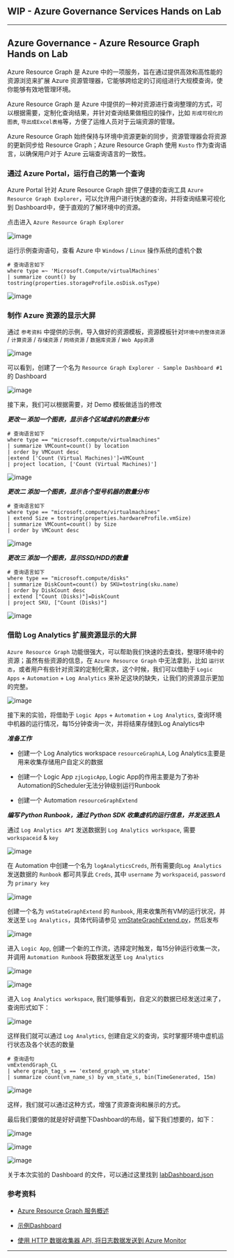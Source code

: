 ## WIP - Azure Governance Services Hands on Lab

---

## Azure Governance - Azure Resource Graph Hands on Lab

Azure Resource Graph 是 Azure 中的一项服务，旨在通过提供高效和高性能的资源浏览来扩展 Azure 资源管理器，它能够跨给定的订阅组进行大规模查询，使你能够有效地管理环境。

Azure Resource Graph 是 Azure 中提供的一种对资源进行查询整理的方式，可以根据需要，定制化查询结果，并针对查询结果做相应的操作，比如 `形成可视化的图表`, `导出成Excel表格`等，方便了运维人员对于云端资源的管理。

Azure Resource Graph 始终保持与环境中资源更新的同步，资源管理器会将资源的更新同步给 Resource Graph；Azure Resource Graph 使用 `Kusto` 作为查询语言，以确保用户对于 Azure 云端查询语言的一致性。

### 通过 Azure Portal，运行自己的第一个查询

Azure Portal 针对 Azure Resource Graph 提供了便捷的查询工具 `Azure Resource Graph Explorer`，可以允许用户进行快速的查询，并将查询结果可视化到 Dashboard中，便于直观的了解环境中的资源。

点击进入  `Azure Resource Graph Explorer`

![image](./images/governance/101101.png)

运行示例查询语句，查看 Azure 中 `Windows` / `Linux` 操作系统的虚机个数

```
# 查询语言如下
where type =~ 'Microsoft.Compute/virtualMachines'
| summarize count() by tostring(properties.storageProfile.osDisk.osType)
```

![image](./images/governance/101102.png)

### 制作 Azure 资源的显示大屏

通过 `参考资料` 中提供的示例，导入做好的资源模板，资源模板针对`环境中的整体资源` / `计算资源` / `存储资源` / `网络资源` / `数据库资源` / `Web App资源`

![image](./images/governance/101103.png)

可以看到，创建了一个名为 `Resource Graph Explorer - Sample Dashboard #1` 的 Dashboard

![image](./images/governance/101104.png)

接下来，我们可以根据需要，对 Demo 模板做适当的修改

__*更改一 添加一个图表，显示各个区域虚机的数量分布*__

```
# 查询语言如下
where type == "microsoft.compute/virtualmachines"
| summarize VMCount=count() by location
| order by VMCount desc
|extend ['Count (Virtual Machines)']=VMCount
| project location, ['Count (Virtual Machines)']
```

![image](./images/governance/101105.png)

__*更改二 添加一个图表，显示各个型号机器的数量分布*__

```
# 查询语言如下
where type == "microsoft.compute/virtualmachines"
| extend Size = tostring(properties.hardwareProfile.vmSize)
| summarize VMCount=count() by Size
| order by VMCount desc
```

![image](./images/governance/101106.png)


__*更改三 添加一个图表，显示SSD/HDD的数量*__

```
# 查询语言如下
where type == "microsoft.compute/disks"
| summarize DiskCount=count() by SKU=tostring(sku.name)
| order by DiskCount desc
| extend ["Count (Disks)"]=DiskCount
| project SKU, ["Count (Disks)"]
```

![image](./images/governance/101107.png)

### 借助 Log Analytics 扩展资源显示的大屏

`Azure Resource Graph` 功能很强大，可以帮助我们快速的去查找，整理环境中的资源；虽然有些资源的信息，在 `Azure Resource Graph` 中无法拿到，比如 `运行状态`，或者用户有些针对资深的定制化需求，这个时候，我们可以借助于 `Logic Apps` + `Automation` + `Log Analytics` 来补足这块的缺失，让我们的资源显示更加的完整。

![image](./images/governance/101108.png)

接下来的实验，将借助于 `Logic Apps` + `Automation` + `Log Analytics`, 查询环境中机器的运行情况，每15分钟查询一次，并将结果存储到Log Analytics中

__*准备工作*__

- 创建一个 Log Analytics workspace `resourceGraphLA`, Log Analytics主要是用来收集存储用户自定义的数据

- 创建一个 Logic App `zjLogicApp`, Logic App的作用主要是为了弥补Automation的Scheduler无法分钟级别运行Runbook

- 创建一个 Automation `resourceGraphExtend`

__*编写 Python Runbook，通过 Python SDK 收集虚机的运行信息，并发送至LA*__

通过 `Log Analytics API` 发送数据到 `Log Analytics workspace`, 需要 `workspaceid` & `key`

![image](./images/governance/101109.png)

在 Automation 中创建一个名为 `logAnalyticsCreds`, 所有需要向`Log Analytics`发送数据的 `Runbook` 都可共享此 `Creds`, 其中 `username` 为 `workspaceid`, `password` 为 `primary key`

![image](./images/governance/101110.png)

创建一个名为 `vmStateGraphExtend` 的 `Runbook`, 用来收集所有VM的运行状况，并发送至 `Log Analytics`，具体代码请参见 [vmStateGraphExtend.py](./files/governance/arg/vmStateGraphExtend.py)，然后发布

![image](./images/governance/101111.png)

进入 `Logic App`, 创建一个新的工作流，选择定时触发，每15分钟运行收集一次，并调用 `Automation Runbook` 将数据发送至 `Log Analytics`

![image](./images/governance/101112.png)

![image](./images/governance/101113.png)

进入 `Log Analytics workspace`, 我们能够看到，自定义的数据已经发送过来了，查询形式如下：

![image](./images/governance/101114.png)

这样我们就可以通过 `Log Analytics`, 创建自定义的查询，实时掌握环境中虚机运行状态及各个状态的数量

```
# 查询语句
vmExtendGraph_CL
| where graph_tag_s == 'extend_graph_vm_state'
| summarize count(vm_name_s) by vm_state_s, bin(TimeGenerated, 15m)
```

![image](./images/governance/101115.png)

这样，我们就可以通过这种方式，增强了资源查询和展示的方式。

最后我们要做的就是好好调整下Dashboard的布局，留下我们想要的，如下：

![image](./images/governance/101116.png)

![image](./images/governance/101117.png)

![image](./images/governance/101118.png)

关于本次实验的 Dashboard 的文件，可以通过这里找到 [labDashboard.json](./files/governance/arg/labDashboard.json)

### 参考资料

- [Azure Resource Graph 服务概述](https://docs.microsoft.com/zh-cn/azure/governance/resource-graph/overview)

- [示例Dashboard](https://github.com/Azure-Samples/Governance/blob/master/src/resource-graph/portal-dashboards/sample-2/resourcegraphexplorer-sample-1.json)

- [使用 HTTP 数据收集器 API, 将日志数据发送到 Azure Monitor](https://docs.azure.cn/zh-cn/azure-monitor/platform/data-collector-api)

---